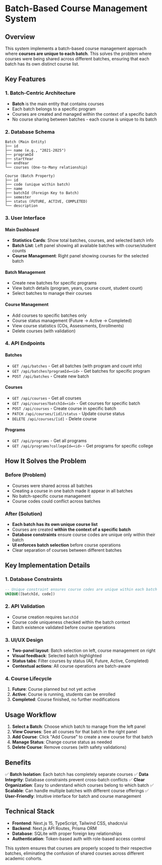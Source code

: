 # Batch-Based Course Management System

## Overview

This system implements a batch-based course management approach where **courses are unique to each batch**. This solves the problem where courses were being shared across different batches, ensuring that each batch has its own distinct course list.

## Key Features

### 1. Batch-Centric Architecture
- **Batch** is the main entity that contains courses
- Each batch belongs to a specific program
- Courses are created and managed within the context of a specific batch
- No course sharing between batches - each course is unique to its batch

### 2. Database Schema
```
Batch (Main Entity)
├── id
├── name (e.g., "2021-2025")
├── programId
├── startYear
├── endYear
└── courses (One-to-Many relationship)

Course (Batch Property)
├── id
├── code (unique within batch)
├── name
├── batchId (Foreign Key to Batch)
├── semester
├── status (FUTURE, ACTIVE, COMPLETED)
└── description
```

### 3. User Interface

#### Main Dashboard
- **Statistics Cards**: Show total batches, courses, and selected batch info
- **Batch List**: Left panel showing all available batches with course/student counts
- **Course Management**: Right panel showing courses for the selected batch

#### Batch Management
- Create new batches for specific programs
- View batch details (program, years, course count, student count)
- Select batches to manage their courses

#### Course Management
- Add courses to specific batches only
- Course status management (Future → Active → Completed)
- View course statistics (COs, Assessments, Enrollments)
- Delete courses (with validation)

### 4. API Endpoints

#### Batches
- `GET /api/batches` - Get all batches (with program and count info)
- `GET /api/batches?programId=<id>` - Get batches for specific program
- `POST /api/batches` - Create new batch

#### Courses
- `GET /api/courses` - Get all courses
- `GET /api/courses?batchId=<id>` - Get courses for specific batch
- `POST /api/courses` - Create course in specific batch
- `PATCH /api/courses/[id]/status` - Update course status
- `DELETE /api/courses/[id]` - Delete course

#### Programs
- `GET /api/programs` - Get all programs
- `GET /api/programs?collegeId=<id>` - Get programs for specific college

## How It Solves the Problem

### Before (Problem)
- Courses were shared across all batches
- Creating a course in one batch made it appear in all batches
- No batch-specific course management
- Course codes could conflict across batches

### After (Solution)
- **Each batch has its own unique course list**
- Courses are created **within the context of a specific batch**
- **Database constraints** ensure course codes are unique only within their batch
- **UI enforces batch selection** before course operations
- Clear separation of courses between different batches

## Key Implementation Details

### 1. Database Constraints
```sql
-- Unique constraint ensures course codes are unique within each batch
UNIQUE([batchId, code])
```

### 2. API Validation
- Course creation requires `batchId`
- Course code uniqueness checked within the batch context
- Batch existence validated before course operations

### 3. UI/UX Design
- **Two-panel layout**: Batch selection on left, course management on right
- **Visual feedback**: Selected batch highlighted
- **Status tabs**: Filter courses by status (All, Future, Active, Completed)
- **Contextual actions**: All course operations are batch-aware

### 4. Course Lifecycle
1. **Future**: Course planned but not yet active
2. **Active**: Course is running, students can be enrolled
3. **Completed**: Course finished, no further modifications

## Usage Workflow

1. **Select a Batch**: Choose which batch to manage from the left panel
2. **View Courses**: See all courses for that batch in the right panel
3. **Add Course**: Click "Add Course" to create a new course for that batch
4. **Manage Status**: Change course status as needed
5. **Delete Course**: Remove courses (with safety validations)

## Benefits

✅ **Batch Isolation**: Each batch has completely separate courses
✅ **Data Integrity**: Database constraints prevent cross-batch conflicts
✅ **Clear Organization**: Easy to understand which courses belong to which batch
✅ **Scalable**: Can handle multiple batches with different course offerings
✅ **User-Friendly**: Intuitive interface for batch and course management

## Technical Stack

- **Frontend**: Next.js 15, TypeScript, Tailwind CSS, shadcn/ui
- **Backend**: Next.js API Routes, Prisma ORM
- **Database**: SQLite with proper foreign key relationships
- **Authentication**: Token-based auth with role-based access control

This system ensures that courses are properly scoped to their respective batches, eliminating the confusion of shared courses across different academic cohorts.